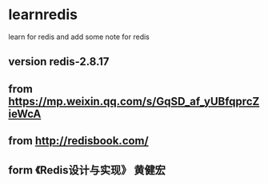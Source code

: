 # learnredis
learn for redis and add some note for redis

## version redis-2.8.17

## from https://mp.weixin.qq.com/s/GqSD_af_yUBfqprcZieWcA
## from http://redisbook.com/
## form 《Redis设计与实现》 黄健宏
